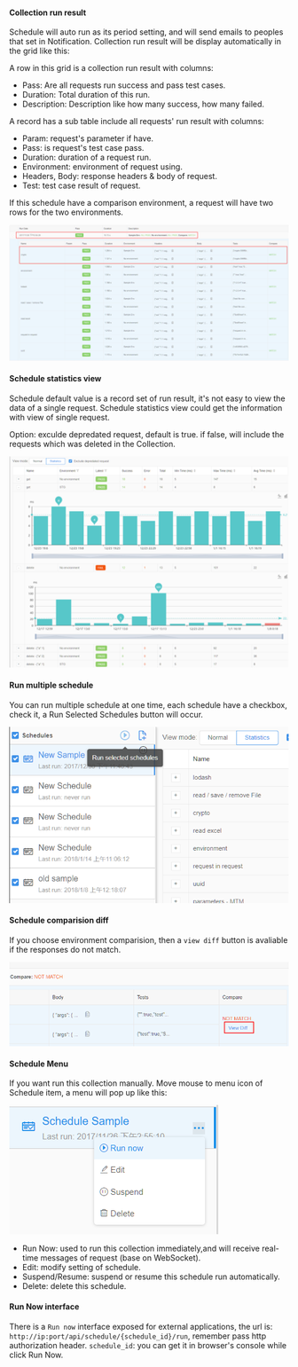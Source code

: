 #### Collection run result

Schedule will auto run as its period setting, and will send emails to peoples that set in Notification.
Collection run result will be display automatically in the grid like this:

A row in this grid is a collection run result with columns: 

* Pass:  Are all requests run success and pass test cases.
* Duration: Total duration of this run.
* Description: Description like how many success, how many failed.

A record has a sub table include all requests' run result with columns:

* Param: request's parameter if have.
* Pass: is request's test case pass.
* Duration: duration of a request run.
* Environment: environment of request using.
* Headers, Body: response headers & body of request.
* Test: test case result of request.
  
If this schedule have a comparison environment, a request will have two rows for the two environments.

![](https://raw.githubusercontent.com/brookshi/images/master/Hitchhiker/schedule/schedule_run.png)

#### Schedule statistics view

Schedule default value is a record set of run result, it's not easy to view the data of a single request.
Schedule statistics view could get the information with view of single request.

Option: exculde depredated request, default is true. if false, will include the requests which was deleted in the Collection.

![](https://raw.githubusercontent.com/brookshi/images/master/Hitchhiker/schedule/statistics.png)

#### Run multiple schedule

You can run multiple schedule at one time, each schedule have a checkbox, check it, a Run Selected Schedules button will occur.

![](https://raw.githubusercontent.com/brookshi/images/master/Hitchhiker/schedule/runselect.png)

#### Schedule comparision diff

If you choose environment comparision, then a `view diff` button is avaliable if the responses do not match.

![](https://raw.githubusercontent.com/brookshi/images/master/Hitchhiker/schedule/schedule_diff.png)

#### Schedule Menu

If you want run this collection manually.
Move mouse to menu icon of Schedule item, a menu will pop up like this:

![](https://raw.githubusercontent.com/brookshi/images/master/Hitchhiker/schedule/schedule_menu.png)

* Run Now: used to run this collection immediately,and will receive real-time messages of request (base on WebSocket).
* Edit: modify setting of schedule.
* Suspend/Resume: suspend or resume this schedule run automatically.
* Delete: delete this schedule.

#### Run Now interface

There is a `Run now` interface exposed for external applications, the url is: `http://ip:port/api/schedule/{schedule_id}/run`, remember pass http authorization header.
`schedule_id`: you can get it in browser's console while click Run Now.